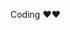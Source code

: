 Coding ❤❤

<!---
Orsoosamuel/Orsoosamuel is a ✨ special ✨ repository because its `README.md` (this file) appears on your GitHub profile.
You can click the Preview link to take a look at your changes.
--->
